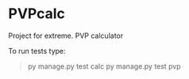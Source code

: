 # PVPcalc
Project for extreme. PVP calculator

To run tests type:
> py manage.py test calc
> py manage.py test pvp
